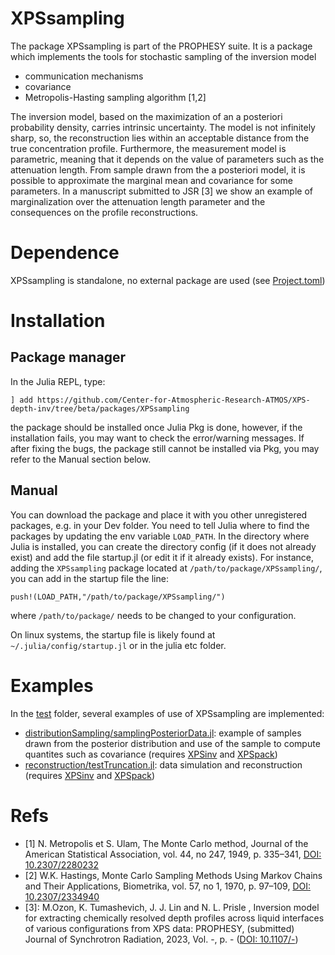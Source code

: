 # XPSsampling

The package XPSsampling is part of the PROPHESY suite. It is a package which implements the tools for stochastic sampling of the inversion model

 - communication mechanisms
 - covariance 
 - Metropolis-Hasting sampling algorithm [1,2]

The inversion model, based on the maximization of an a posteriori probability density, carries intrinsic uncertainty. The model is not infinitely sharp, so, the reconstruction lies within an acceptable distance from the true concentration profile. Furthermore, the measurement model is parametric, meaning that it depends on the value of parameters such as the attenuation length. From sample drawn from the a posteriori model, it is possible to approximate the marginal mean and covariance for some parameters. In a manuscript submitted to JSR [3] we show an example of marginalization over the attenuation length parameter and the consequences on the profile reconstructions.

# Dependence

XPSsampling is standalone, no external package are used  (see [Project.toml](Project.toml))

# Installation

## Package manager

In the Julia REPL, type:

```
] add https://github.com/Center-for-Atmospheric-Research-ATMOS/XPS-depth-inv/tree/beta/packages/XPSsampling
```

the package should be installed once Julia Pkg is done, however, if the installation fails, you may want to check the error/warning messages. If after fixing the bugs, the package still cannot be installed via Pkg, you may refer to the Manual section below.

## Manual

You can download the package and place it with you other unregistered packages, e.g. in your Dev folder.
You need to tell Julia where to find the packages by updating the env variable `LOAD_PATH`. In the directory where Julia is installed, you can create the directory config (if it does not already exist) and add the file startup.jl (or edit it if it already exists). For instance, adding the `XPSsampling` package located at `/path/to/package/XPSsampling/`, you can add in the startup file the line:

`push!(LOAD_PATH,"/path/to/package/XPSsampling/")`

where `/path/to/package/` needs to be changed to your configuration.


On linux systems, the startup file is likely found at `~/.julia/config/startup.jl` or in the julia etc folder.



# Examples

In the [test](../../test/) folder, several examples of use of XPSsampling are implemented:

 - [distributionSampling/samplingPosteriorData.jl](../../test/distributionSampling/samplingPosteriorData.jl): example of samples drawn from the posterior distribution and use of the sample to compute quantites such as covariance (requires [XPSinv](../XPSinv/) and [XPSpack](../XPSpack/))
 - [reconstruction/testTruncation.jl](../../test/reconstruction/testTruncation.jl): data simulation and reconstruction (requires [XPSinv](../XPSinv/) and [XPSpack](../XPSpack/))


# Refs

- [1] N. Metropolis et S. Ulam, The Monte Carlo method,  Journal of the American Statistical Association, vol. 44, no 247, 1949, p. 335–341, [DOI: 10.2307/2280232](https://www.doi.org/10.2307/2280232)
- [2] W.K. Hastings, Monte Carlo Sampling Methods Using Markov Chains and Their Applications, Biometrika, vol. 57, no 1, 1970, p. 97–109, [DOI: 10.2307/2334940](https://www.doi.org/10.2307/2334940)
- [3]: M.Ozon, K. Tumashevich, J. J. Lin and N. L. Prisle , Inversion model for extracting chemically resolved depth profiles across liquid interfaces of various configurations from XPS data: PROPHESY, (submitted) Journal of Synchrotron Radiation, 2023, Vol. -, p. - ([DOI: 10.1107/-](https://www.doi.org/10.1107/-))
